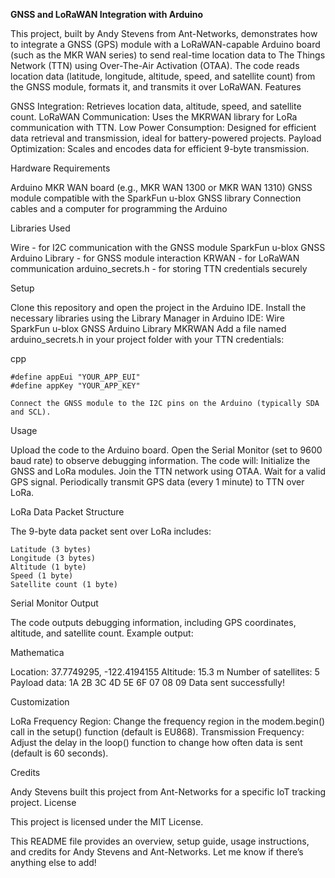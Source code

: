 **GNSS and LoRaWAN Integration with Arduino**

This project, built by Andy Stevens from Ant-Networks, demonstrates how to integrate a GNSS (GPS) module with a LoRaWAN-capable Arduino board (such as the MKR WAN series) to send real-time location data to The Things Network (TTN) using Over-The-Air Activation (OTAA). The code reads location data (latitude, longitude, altitude, speed, and satellite count) from the GNSS module, formats it, and transmits it over LoRaWAN.
Features

  GNSS Integration: Retrieves location data, altitude, speed, and satellite count.
  LoRaWAN Communication: Uses the MKRWAN library for LoRa communication with TTN.
  Low Power Consumption: Designed for efficient data retrieval and transmission, ideal for battery-powered projects.
  Payload Optimization: Scales and encodes data for efficient 9-byte transmission.

Hardware Requirements

  Arduino MKR WAN board (e.g., MKR WAN 1300 or MKR WAN 1310)
  GNSS module compatible with the SparkFun u-blox GNSS library
  Connection cables and a computer for programming the Arduino

Libraries Used

  Wire - for I2C communication with the GNSS module
  SparkFun u-blox GNSS Arduino Library - for GNSS module interaction
  KRWAN - for LoRaWAN communication
  arduino_secrets.h - for storing TTN credentials securely

Setup

  Clone this repository and open the project in the Arduino IDE.
  Install the necessary libraries using the Library Manager in Arduino IDE:
      Wire
      SparkFun u-blox GNSS Arduino Library
      MKRWAN
    Add a file named arduino_secrets.h in your project folder with your TTN credentials:

  cpp

    #define appEui "YOUR_APP_EUI"
    #define appKey "YOUR_APP_KEY"

    Connect the GNSS module to the I2C pins on the Arduino (typically SDA and SCL).

Usage

  Upload the code to the Arduino board.
  Open the Serial Monitor (set to 9600 baud rate) to observe debugging information.
  The code will:
        Initialize the GNSS and LoRa modules.
        Join the TTN network using OTAA.
        Wait for a valid GPS signal.
        Periodically transmit GPS data (every 1 minute) to TTN over LoRa.

LoRa Data Packet Structure

The 9-byte data packet sent over LoRa includes:

    Latitude (3 bytes)
    Longitude (3 bytes)
    Altitude (1 byte)
    Speed (1 byte)
    Satellite count (1 byte)

Serial Monitor Output

The code outputs debugging information, including GPS coordinates, altitude, and satellite count. Example output:

Mathematica

Location: 37.7749295, -122.4194155
Altitude: 15.3 m
Number of satellites: 5
Payload data: 1A 2B 3C 4D 5E 6F 07 08 09
Data sent successfully!

Customization

  LoRa Frequency Region: Change the frequency region in the modem.begin() call in the setup() function (default is EU868).
  Transmission Frequency: Adjust the delay in the loop() function to change how often data is sent (default is 60 seconds).

Credits

Andy Stevens built this project from Ant-Networks for a specific IoT tracking project.
License

This project is licensed under the MIT License.

This README file provides an overview, setup guide, usage instructions, and credits for Andy Stevens and Ant-Networks. Let me know if there’s anything else to add!
